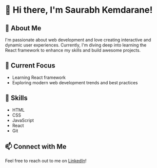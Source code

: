 # 👋 Hi there, I'm Saurabh Kemdarane!

## 👀 About Me
I'm passionate about web development and love creating interactive and dynamic user experiences. Currently, I'm diving deep into learning the React framework to enhance my skills and build awesome projects.

## 🌱 Current Focus
- Learning React framework
- Exploring modern web development trends and best practices

## 🔧 Skills
- HTML
- CSS
- JavaScript
- React
- Git

## 📫 Connect with Me
Feel free to reach out to me on [LinkedIn]([https://www.linkedin.com/in/saurabhkemdarane/](https://www.linkedin.com/in/saurabh-kemdarane-06200030b/))!
